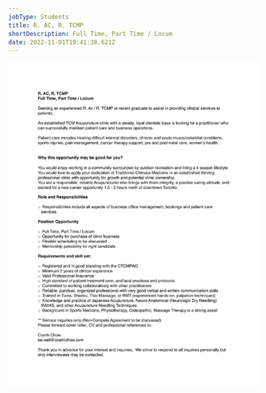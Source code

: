 ```yaml
---
jobType: Students
title: R. AC, R. TCMP
shortDescription: Full Time, Part Time / Locum
date: 2022-11-01T19:41:38.621Z
---
```

![](opportunity-posting-nov-7-2022-1.png)